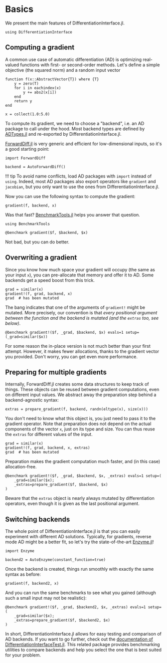# Basics

We present the main features of DifferentiationInterface.jl.

```@example tuto1
using DifferentiationInterface
```

## Computing a gradient

A common use case of automatic differentiation (AD) is optimizing real-valued functions with first- or second-order methods.
Let's define a simple objective (the squared norm) and a random input vector

```@example tuto1
function f(x::AbstractVector{T}) where {T}
    y = zero(T)
    for i in eachindex(x)
        y += abs2(x[i])
    end
    return y
end

x = collect(1.0:5.0)
```

To compute its gradient, we need to choose a "backend", i.e. an AD package to call under the hood.
Most backend types are defined by [ADTypes.jl](https://github.com/SciML/ADTypes.jl) and re-exported by DifferentiationInterface.jl.

[ForwardDiff.jl](https://github.com/JuliaDiff/ForwardDiff.jl) is very generic and efficient for low-dimensional inputs, so it's a good starting point:

```@example tuto1
import ForwardDiff

backend = AutoForwardDiff()
```

!!! tip
    To avoid name conflicts, load AD packages with `import` instead of `using`.
    Indeed, most AD packages also export operators like `gradient` and `jacobian`, but you only want to use the ones from DifferentiationInterface.jl.

Now you can use the following syntax to compute the gradient:

```@example tuto1
gradient(f, backend, x)
```

Was that fast?
[BenchmarkTools.jl](https://github.com/JuliaCI/BenchmarkTools.jl) helps you answer that question.

```@example tuto1
using BenchmarkTools

@benchmark gradient($f, $backend, $x)
```

Not bad, but you can do better.

## Overwriting a gradient

Since you know how much space your gradient will occupy (the same as your input `x`), you can pre-allocate that memory and offer it to AD.
Some backends get a speed boost from this trick.

```@example tuto1
grad = similar(x)
gradient!(f, grad, backend, x)
grad  # has been mutated
```

The bang indicates that one of the arguments of `gradient!` might be mutated.
More precisely, our convention is that _every positional argument between the function and the backend is mutated (and the `extras` too, see below)_.

```@example tuto1
@benchmark gradient!($f, _grad, $backend, $x) evals=1 setup=(_grad=similar($x))
```

For some reason the in-place version is not much better than your first attempt.
However, it makes fewer allocations, thanks to the gradient vector you provided.
Don't worry, you can get even more performance.

## Preparing for multiple gradients

Internally, ForwardDiff.jl creates some data structures to keep track of things.
These objects can be reused between gradient computations, even on different input values.
We abstract away the preparation step behind a backend-agnostic syntax:

```@example tuto1
extras = prepare_gradient(f, backend, randn(eltype(x), size(x)))
```

You don't need to know what this object is, you just need to pass it to the gradient operator.
Note that preparation does not depend on the actual components of the vector `x`, just on its type and size.
You can thus reuse the `extras` for different values of the input.

```@example tuto1
grad = similar(x)
gradient!(f, grad, backend, x, extras)
grad  # has been mutated
```

Preparation makes the gradient computation much faster, and (in this case) allocation-free.

```@example tuto1
@benchmark gradient!($f, _grad, $backend, $x, _extras) evals=1 setup=(
    _grad=similar($x);
    _extras=prepare_gradient($f, $backend, $x)
)
```

Beware that the `extras` object is nearly always mutated by differentiation operators, even though it is given as the last positional argument.

## Switching backends

The whole point of DifferentiationInterface.jl is that you can easily experiment with different AD solutions.
Typically, for gradients, reverse mode AD might be a better fit, so let's try the state-of-the-art [Enzyme.jl](https://github.com/EnzymeAD/Enzyme.jl)!

```@example tuto1
import Enzyme

backend2 = AutoEnzyme(constant_function=true)
```

Once the backend is created, things run smoothly with exactly the same syntax as before:

```@example tuto1
gradient(f, backend2, x)
```

And you can run the same benchmarks to see what you gained (although such a small input may not be realistic):

```@example tuto1
@benchmark gradient!($f, _grad, $backend2, $x, _extras) evals=1 setup=(
    _grad=similar($x);
    _extras=prepare_gradient($f, $backend2, $x)
)
```

In short, DifferentiationInterface.jl allows for easy testing and comparison of AD backends.
If you want to go further, check out the [documentation of DifferentiationInterfaceTest.jl](https://gdalle.github.io/DifferentiationInterface.jl/DifferentiationInterfaceTest).
This related package provides benchmarking utilities to compare backends and help you select the one that is best suited for your problem.

